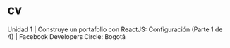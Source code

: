 # cv
Unidad 1 | Construye un portafolio con ReactJS: Configuración (Parte 1 de 4) | Facebook Developers Circle: Bogotá
